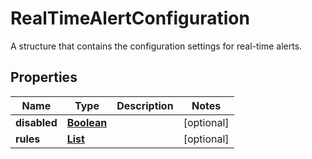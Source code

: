 

# RealTimeAlertConfiguration

A structure that contains the configuration settings for real-time alerts.

## Properties

| Name | Type | Description | Notes |
|------------ | ------------- | ------------- | -------------|
|**disabled** | [**Boolean**](Boolean.md) |  |  [optional] |
|**rules** | [**List**](List.md) |  |  [optional] |



